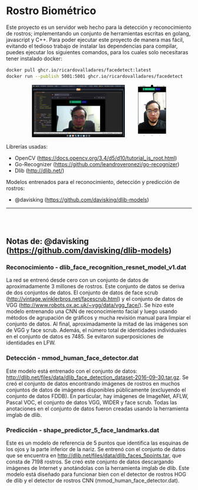 # Rostro Biométrico
Este proyecto es un servidor web hecho para la detección y reconocimiento de rostros; implementando un conjunto de herramientas escritas en golang, javascript y C++. Para poder ejecutar este proyecto de manera mas fácil, evitando el tedioso trabajo de instalar las dependencias para compilar, puedes ejecutar los siguientes comandos, para los cuales solo necesitaras tener instalado docker:

```bash
docker pull ghcr.io/ricardovalladares/facedetect:latest
docker run --publish 5001:5001 ghcr.io/ricardovalladares/facedetect
```

<p align="center">
  <img alt="Light" src="https://raw.githubusercontent.com/RicardoValladares/FaceDetect/facedetection/desktop.png" width="50%">
  &nbsp; &nbsp; &nbsp; &nbsp;
  <img alt="Dark" src="https://raw.githubusercontent.com/RicardoValladares/FaceDetect/facedetection/celphone.png" width="15%">
</p>


Librerías usadas:
- OpenCV (https://docs.opencv.org/3.4/d5/d10/tutorial_js_root.html)
- Go-Recognizer (https://github.com/leandroveronezi/go-recognizer)
- Dlib (http://dlib.net/)

Modelos entrenados para el reconocimiento, detección y predicción de rostros:
- @davisking (https://github.com/davisking/dlib-models)


<hr>
<br>
<br>

## Notas de: @davisking (https://github.com/davisking/dlib-models)

### Reconocimiento - dlib_face_recognition_resnet_model_v1.dat
La red se entrenó desde cero con un conjunto de datos de aproximadamente 3 millones de rostros. Este conjunto de datos se deriva de dos conjuntos de datos. El conjunto de datos de face scrub (http://vintage.winklerbros.net/facescrub.html) y el conjunto de datos de VGG (http://www.robots.ox.ac.uk/~vgg/data/vgg_face/). Se hizo este modelo entrenando una CNN de reconocimiento facial y luego usando métodos de agrupación de gráficos y mucha revisión manual para limpiar el conjunto de datos. Al final, aproximadamente la mitad de las imágenes son de VGG y face scrub. Además, el número total de identidades individuales en el conjunto de datos es 7485. Se evitaron superposiciones de identidades en LFW.

### Detección - mmod_human_face_detector.dat
Este modelo está entrenado con el conjunto de datos: http://dlib.net/files/data/dlib_face_detection_dataset-2016-09-30.tar.gz. Se creó el conjunto de datos encontrando imágenes de rostros en muchos conjuntos de datos de imágenes disponibles públicamente (excluyendo el conjunto de datos FDDB). En particular, hay imágenes de ImageNet, AFLW, Pascal VOC, el conjunto de datos VGG, WIDER y face scrub. Todas las anotaciones en el conjunto de datos fueron creadas usando la herramienta imglab de dlib.

### Predicción - shape_predictor_5_face_landmarks.dat
Este es un modelo de referencia de 5 puntos que identifica las esquinas de los ojos y la parte inferior de la nariz. Se entrenó con el conjunto de datos que se encuentra en http://dlib.net/files/data/dlib_faces_5points.tar, que consta de 7198 rostros. Se creó este conjunto de datos descargando imágenes de Internet y anotándolas con la herramienta imglab de dlib. Este modelo está diseñado para funcionar bien con el detector de rostros HOG de dlib y el detector de rostros CNN (mmod_human_face_detector.dat).
